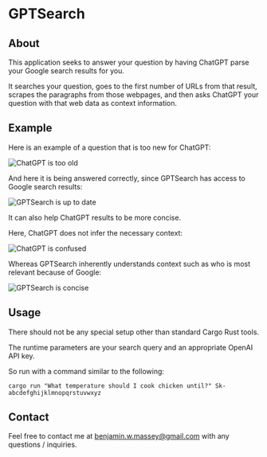 # GPTSearch

## About

This application seeks to answer your question by having ChatGPT parse your Google search results for you.

It searches your question, goes to the first number of URLs from that result, scrapes the paragraphs
from those webpages, and then asks ChatGPT your question with that web data as context information.

## Example

Here is an example of a question that is too new for ChatGPT:

![ChatGPT is too old](https://i.imgur.com/VXnCXyw.png)

And here it is being answered correctly, since GPTSearch has access to Google search results:

![GPTSearch is up to date](https://i.imgur.com/PINMEQ3.png)

It can also help ChatGPT results to be more concise.

Here, ChatGPT does not infer the necessary context:

![ChatGPT is confused](https://i.imgur.com/fPbhpEh.jpg)

Whereas GPTSearch inherently understands context such as who is most relevant because of Google:

![GPTSearch is concise](https://i.imgur.com/YEseqBK.png)

## Usage

There should not be any special setup other than standard Cargo Rust tools.

The runtime parameters are your search query and an appropriate OpenAI API key.

So run with a command similar to the following:

```
cargo run "What temperature should I cook chicken until?" Sk-abcdefghijklmnopqrstuvwxyz
```

## Contact

Feel free to contact me at benjamin.w.massey@gmail.com with any questions / inquiries.